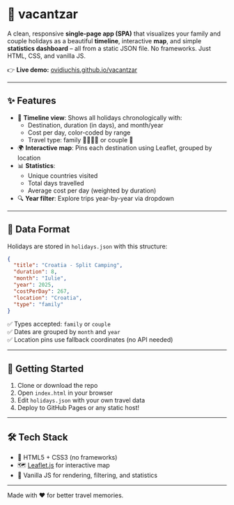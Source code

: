 # 🧳 vacantzar

A clean, responsive **single-page app (SPA)** that visualizes your family and couple holidays as a beautiful **timeline**, interactive **map**, and simple **statistics dashboard** – all from a static JSON file. No frameworks. Just HTML, CSS, and vanilla JS.

👉 **Live demo:** [ovidiuchis.github.io/vacantzar](https://ovidiuchis.github.io/vacantzar)

---

## ✨ Features

- 📆 **Timeline view**: Shows all holidays chronologically with:
  - Destination, duration (in days), and month/year
  - Cost per day, color-coded by range
  - Travel type: family 👨‍👩‍👧‍👦 or couple 💑
- 🌍 **Interactive map**: Pins each destination using Leaflet, grouped by location
- 📊 **Statistics**:
  - Unique countries visited
  - Total days travelled
  - Average cost per day (weighted by duration)
- 🔍 **Year filter**: Explore trips year-by-year via dropdown

---

## 📁 Data Format

Holidays are stored in `holidays.json` with this structure:

```json
{
  "title": "Croatia - Split Camping",
  "duration": 8,
  "month": "Iulie",
  "year": 2025,
  "costPerDay": 267,
  "location": "Croatia",
  "type": "family"
}
```

✅ Types accepted: `family` or `couple`  
✅ Dates are grouped by `month` and `year`  
✅ Location pins use fallback coordinates (no API needed)

---

## 🚀 Getting Started

1. Clone or download the repo  
2. Open `index.html` in your browser  
3. Edit `holidays.json` with your own travel data  
4. Deploy to GitHub Pages or any static host!

---

## 🛠️ Tech Stack

- 🧱 HTML5 + CSS3 (no frameworks)
- 🗺️ [Leaflet.js](https://leafletjs.com/) for interactive map
- 🧮 Vanilla JS for rendering, filtering, and statistics

---

Made with ❤️ for better travel memories.
